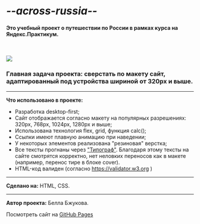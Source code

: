 # *--across-russia--*
#### Это учебный проект о путешествии по России в рамках курса на Яндекс.Практикум. 
<br>

![](./images/lead-polka.jpg)
### **Главная задача проекта:** сверстать по макету сайт, адаптированный под устройства шириной от 320px и выше.   
___
**Что использовано в проекте:**
* Разработка desktop-first;
* Сайт отображается согласно макету на популярных разрешениях: 320px, 768px, 1024px, 1280px и выше; 
* Использована технология flex, grid, функция calc();
* Ссылки имеют плавную анимацию при наведении;
* У некоторых элементов реализована "резиновая" верстка;
* Все тексты прогнаны через ["Типограф"](http://example.com). Благодаря этому тексты на сайте смотрятся корректно, нет неловких переносов как в макете (например, перенос тире в блоке cover). 
* HTML-код валиден (согласно https://validator.w3.org )
___
**Сделано на:** HTML, CSS.
___
**Автор проекта:** Белла Бжукова. 

Посмотреть сайт на [GitHub Pages](https://bellabzhu.github.io/landing_across-Russia)
